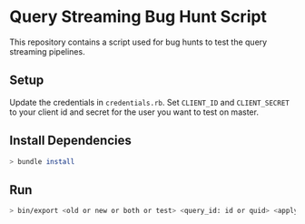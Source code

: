 # Query Streaming Bug Hunt Script
This repository contains a script used for bug hunts to test the query streaming pipelines.

## Setup
Update the credentials in `credentials.rb`. Set `CLIENT_ID` and `CLIENT_SECRET` to your client id and secret for the user you want to test on master.

## Install Dependencies
```bash
> bundle install
```

## Run
```bash
> bin/export <old or new or both or test> <query_id: id or quid> <apply formatting: true or false> <apply vis: true or false> <dev mode: true or false>
```
